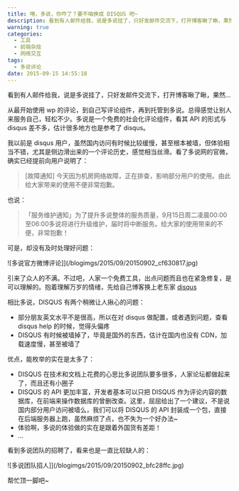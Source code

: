 ```yaml
---
title: 嘿，多说，你咋了？要不咱换成 DISQUS 吧~
description: 看到有人邮件给我，说是多说挂了，只好发邮件交流下，打开博客瞅了瞅，果然...
warning: true
categories:
  - 工具
  - 前端杂烩
  - 网络交互
tags:
  - 多说评论
date: 2015-09-15 14:55:18
---
```



看到有人邮件给我，说是多说挂了，只好发邮件交流下，打开博客瞅了瞅，果然...

<!--more-->

从最开始使用 wp 的评论，到自己写评论组件，再到托管到多说。总得感觉让别人来服务自己，轻松不少。多说是一个免费的社会化评论组件，看其 API 的形式与 disqus 差不多，估计很多地方也是参考了 disqus。

我以前是 disqus 用户，虽然国内访问有时候比较缓慢，甚至根本被墙，但体验相当不错，尤其是侧边滑出来的一个评论历史，感觉相当丝滑。看了多说网的官微，确实已经提前向用户说明了：

> [故障通知] 今天因为机房网络故障，正在排查，影响部分用户的使用。由此给大家带来的使用不便非常抱歉。

也说：

>「服务维护通知」为了提升多说整体的服务质量，9月15日周二凌晨00:00至06:00多说将进行升级维护，届时将中断服务。给大家的使用带来的不便，非常抱歉！

可是，却没有及时处理好问题：

![多说官方微博评论]](/blogimgs/2015/09/20150902_cf630817.jpg)

引来了众人的不满。不过吧，人家一个免费工具，出点问题而且也在紧急修复，是可以理解的。抱着理解万岁的情绪，先给自己博客换上老东家 [disqus](//disqus.com/)

相比多说，DISQUS 有两个稍微让人揪心的问题：

- 部分朋友英文水平不是很高，所以在对 disqus 做配置，或者遇到问题，查看 disqus help 的时候，觉得头偏疼
- DISQUS 有时候被墙掉了，毕竟是国外的东西，估计在国内也没有 CDN，加载速度慢，甚至被墙了

优点，能枚举的实在是太多了：

- DISQUS 在技术和文档上花费的心思比多说团队要多很多，人家论坛都做起来了，而且还有小圈子
- DISQUS 的 API 更加丰富，开发者基本可以只把 DISQUS 作为评论内容的数据库，在前端来操作数据库的曾删改查。这里，屈屈给出了一个建议，不是说国内部分用户访问被墙么，我们可以将 DISQUS 的 API 封装成一个包，直接在后端服务器上跑，虽然麻烦了点，也不失为一个好办法~
- 体验啊，多说的体验做的实在是跟着外国货有差距！
- ...

看到多说团队的招聘了，看来也是一直比较缺人的：

![多说团队招人]](/blogimgs/2015/09/20150902_bfc28ffc.jpg)

帮忙顶一脚吧~


